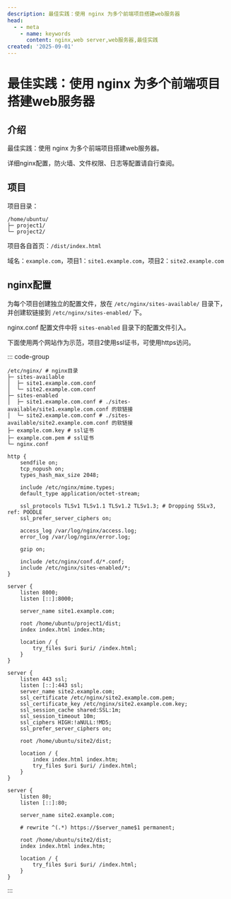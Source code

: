 ```yaml
---
description: 最佳实践：使用 nginx 为多个前端项目搭建web服务器
head:
  - - meta
    - name: keywords
      content: nginx,web server,web服务器,最佳实践
created: '2025-09-01'
---
```


# 最佳实践：使用 nginx 为多个前端项目搭建web服务器

## 介绍

最佳实践：使用 nginx 为多个前端项目搭建web服务器。

详细nginx配置，防火墙、文件权限、日志等配置请自行查阅。

## 项目

项目目录：

<div class="code-JetBrains"/>

```text
/home/ubuntu/
├─ project1/
└─ project2/
```

项目各自首页：`/dist/index.html`

域名：`example.com`，项目1：`site1.example.com`，项目2：`site2.example.com`

## nginx配置

为每个项目创建独立的配置文件，放在 `/etc/nginx/sites-available/` 目录下，并创建软链接到 `/etc/nginx/sites-enabled/` 下。

nginx.conf 配置文件中将 `sites-enabled` 目录下的配置文件引入。

下面使用两个网站作为示范，项目2使用ssl证书，可使用https访问。

<div class="code-JetBrains"/>

::: code-group

```text [目录结构]
/etc/nginx/ # nginx目录
├─ sites-available
│  ├─ site1.example.com.conf
│  └─ site2.example.com.conf
├─ sites-enabled
│  ├─ site1.example.com.conf # ./sites-available/site1.example.com.conf 的软链接
│  └─ site2.example.com.conf # ./sites-available/site2.example.com.conf 的软链接
├─ example.com.key # ssl证书
├─ example.com.pem # ssl证书
└─ nginx.conf
```

```nginx{18} [nginx.conf]
http {
	sendfile on;
	tcp_nopush on;
	types_hash_max_size 2048;

	include /etc/nginx/mime.types;
	default_type application/octet-stream;

	ssl_protocols TLSv1 TLSv1.1 TLSv1.2 TLSv1.3; # Dropping SSLv3, ref: POODLE
	ssl_prefer_server_ciphers on;

	access_log /var/log/nginx/access.log;
	error_log /var/log/nginx/error.log;

	gzip on;

	include /etc/nginx/conf.d/*.conf;
	include /etc/nginx/sites-enabled/*;
}
```

```nginx [site1.example.com.conf]
server {
	listen 8000;
	listen [::]:8000;

	server_name site1.example.com;

	root /home/ubuntu/project1/dist;
	index index.html index.htm;

	location / {
		try_files $uri $uri/ /index.html;
	}
}
```

```nginx{2-6} [site2.example.com.conf]
server {
	listen 443 ssl;
	listen [::]:443 ssl;
	server_name site2.example.com;
	ssl_certificate /etc/nginx/site2.example.com.pem;
	ssl_certificate_key /etc/nginx/site2.example.com.key;
	ssl_session_cache shared:SSL:1m;
	ssl_session_timeout 10m;
	ssl_ciphers HIGH:!aNULL:!MD5;
	ssl_prefer_server_ciphers on;

	root /home/ubuntu/site2/dist;

	location / {
		index index.html index.htm;
		try_files $uri $uri/ /index.html;
	}
}

server {
	listen 80;
	listen [::]:80;

	server_name site2.example.com;

	# rewrite ^(.*) https://$server_name$1 permanent;

	root /home/ubuntu/site2/dist;
	index index.html index.htm;

	location / {
		try_files $uri $uri/ /index.html;
	}
}
```

:::
